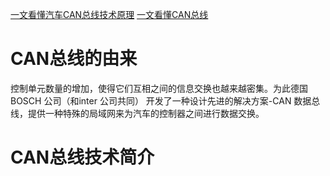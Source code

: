 [一文看懂汽车CAN总线技术原理](http://www.elecfans.com/pld/jiekou_zongxian_qudong/673251.html)
[一文看懂CAN总线](http://www.elecfans.com/d/694463)


# CAN总线的由来
控制单元数量的增加，使得它们互相之间的信息交换也越来越密集。为此德国BOSCH 公司（和inter 公司共同） 开发了一种设计先进的解决方案-CAN 数据总线，提供一种特殊的局域网来为汽车的控制器之间进行数据交换。

# CAN总线技术简介




